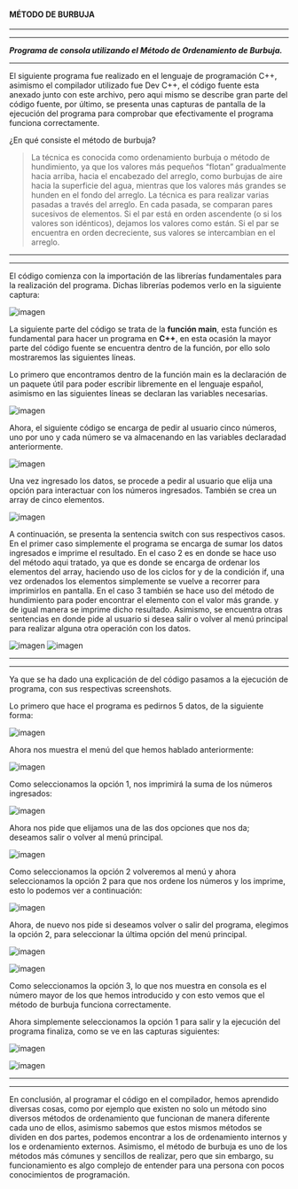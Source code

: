 #### **MÉTODO DE BURBUJA**


------------


------------

***Programa de consola utilizando el Método de Ordenamiento de Burbuja.***

------------

El siguiente programa fue realizado en el lenguaje de programación C++, asimismo el compilador utilizado fue Dev C++, el código fuente esta anexado junto con este archivo, pero aqui mismo se describe gran parte del código fuente, por último, se presenta unas capturas de pantalla de la ejecución del programa para comprobar que efectivamente el programa funciona correctamente.

¿En qué consiste el método de burbuja?

> La técnica es conocida como ordenamiento burbuja o método de hundimiento, ya que los valores más pequeños “flotan” gradualmente hacia arriba, hacia el encabezado del arreglo, como burbujas de aire hacia la superficie del agua, mientras que los valores más grandes se hunden en el fondo del arreglo. La técnica es para realizar varias pasadas a través del arreglo. En cada pasada, se comparan pares sucesivos de elementos. Si el par está en orden ascendente (o si los valores son idénticos), dejamos los valores como están. Si el par se encuentra en orden decreciente, sus valores se intercambian en el arreglo.


------------


------------

El código comienza con la importación de las librerías fundamentales para la realización del programa. Dichas librerías podemos verlo en la siguiente captura:

![imagen](https://user-images.githubusercontent.com/71055467/97707776-66088280-1a7d-11eb-84e2-992f6791e7e5.png)

La siguiente parte del código se trata de la **función main**, esta función es fundamental para hacer un programa en **C++**, en esta ocasión la mayor parte del código fuente se encuentra dentro de la función, por ello solo mostraremos las siguientes líneas.

Lo primero que encontramos dentro de la función main es la declaración de un paquete útil para poder escribir libremente en el lenguaje español, asimismo en las siguientes líneas se declaran las variables necesarias.

![imagen](https://user-images.githubusercontent.com/71055467/97708291-2726fc80-1a7e-11eb-8d65-71c8a70d31ff.png)

Ahora, el siguiente código se encarga de pedir al usuario cinco números, uno por uno y cada número se va almacenando en las variables  declaradad anteriormente.

![imagen](https://user-images.githubusercontent.com/71055467/97708412-635a5d00-1a7e-11eb-9e1b-3d73e7e3e864.png)

Una vez ingresado los datos, se procede a pedir al usuario que elija una opción para interactuar con los números ingresados. También se  crea un array de cinco elementos.

![imagen](https://user-images.githubusercontent.com/71055467/97708673-c77d2100-1a7e-11eb-9d83-4c99a49e2244.png)

A continuación, se presenta la sentencia switch con sus respectivos casos. En el primer caso simplemente el programa se encarga de sumar los datos ingresados e imprime el resultado.
En el caso 2 es en donde se hace uso del método aqui tratado, ya que es donde se encarga de ordenar los elementos del array, haciendo uso de los ciclos for y de la condición if, una vez ordenados los elementos simplemente se vuelve a recorrer para imprimirlos en pantalla.
En el caso 3 también se hace uso del método de hundimiento para poder encontrar el elemento con el valor más grande. y de igual manera se imprime dicho resultado.
Asimismo, se encuentra otras sentencias en donde pide al usuario si desea salir o volver al menú principal para realizar alguna otra operación con los datos. 

![imagen](https://user-images.githubusercontent.com/71055467/97709564-2c854680-1a80-11eb-840f-e9e7917b109b.png)
![imagen](https://user-images.githubusercontent.com/71055467/97709601-37d87200-1a80-11eb-9367-ca9ceeda29b7.png)

------------


------------


Ya que se ha dado una explicación de del código pasamos a la ejecución de  programa, con sus respectivas screenshots.

Lo primero que hace el programa es pedirnos 5 datos, de la siguiente forma:

![imagen](https://user-images.githubusercontent.com/71055467/97709937-b6cdaa80-1a80-11eb-9e15-8789719a427d.png)

Ahora nos muestra el menú del que hemos hablado anteriormente:

![imagen](https://user-images.githubusercontent.com/71055467/97710041-d664d300-1a80-11eb-9779-56aa4a4f73bf.png)

Como seleccionamos la opción 1, nos imprimirá la suma de los números ingresados:

![imagen](https://user-images.githubusercontent.com/71055467/97710137-f85e5580-1a80-11eb-884d-a71d5a2220c0.png)

Ahora nos pide que elijamos una de las dos opciones que nos da; deseamos salir o volver al menú principal.

![imagen](https://user-images.githubusercontent.com/71055467/97710263-26dc3080-1a81-11eb-88da-2b0bed3fda80.png)

Como seleccionamos la opción 2 volveremos al menú y ahora seleccionamos la opción 2 para que nos ordene los números y los imprime, esto lo podemos ver a continuación:

![imagen](https://user-images.githubusercontent.com/71055467/97710504-71f64380-1a81-11eb-8015-f3bd53b50d27.png)

Ahora, de nuevo nos pide si deseamos volver o salir del programa, elegimos la opción 2, para seleccionar la última opción del menú principal.

![imagen](https://user-images.githubusercontent.com/71055467/97710675-aec23a80-1a81-11eb-9e62-19203e070b8f.png)

![imagen](https://user-images.githubusercontent.com/71055467/97710732-c00b4700-1a81-11eb-81fd-d18710d18206.png)

Como seleccionamos la opción 3, lo que nos muestra en consola es el número mayor de los que hemos introducido y con esto vemos que el método de burbuja funciona correctamente.

Ahora simplemente seleccionamos la opción 1 para salir y la ejecución del programa finaliza, como se ve en las capturas siguientes:

![imagen](https://user-images.githubusercontent.com/71055467/97710981-16788580-1a82-11eb-8e01-fbc7d23ac32d.png)

![imagen](https://user-images.githubusercontent.com/71055467/97711010-22fcde00-1a82-11eb-99a0-60366e9b687c.png)


------------


------------


En conclusión, al programar el código en el compilador, hemos aprendido diversas cosas, como por ejemplo que existen no solo un método sino diversos métodos de ordenamiento que funcionan de manera diferente cada uno de ellos, asimismo sabemos que estos mismos métodos se dividen en dos partes, podemos encontrar a los de ordenamiento internos y los e ordenamiento externos. Asimismo, el método de burbuja es uno de los métodos más cómunes y sencillos de realizar, pero que  sin embargo, su funcionamiento es algo complejo de entender para una persona con pocos conocimientos de programación.
